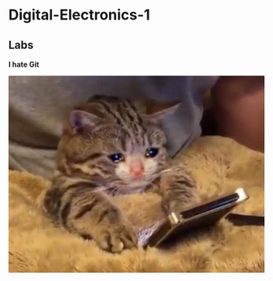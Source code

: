 # Digital-Electronics-1

## Labs

**I hate Git**

![mood](https://github.com/Heretic2k20/Digital-Electronics-1/blob/main/sad%20cat.jpg)
```vhdl



```
